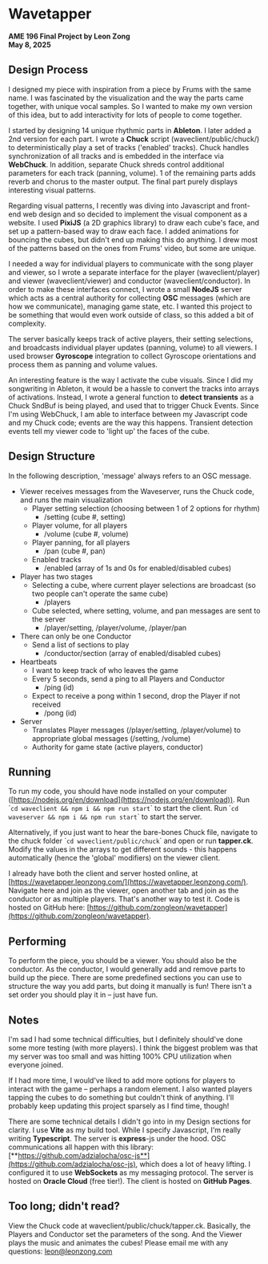 # Wavetapper
**AME 196 Final Project by Leon Zong**  
**May 8, 2025**

## Design Process
I designed my piece with inspiration from a piece by Frums with the same name. I was fascinated by the visualization and the way the parts came together, with unique vocal samples. So I wanted to make my own version of this idea, but to add interactivity for lots of people to come together.

I started by designing 14 unique rhythmic parts in **Ableton**. I later added a 2nd version for each part. I wrote a **Chuck** script (waveclient/public/chuck/) to deterministically play a set of tracks ('enabled' tracks). Chuck handles synchronization of all tracks and is embedded in the interface via **WebChuck**. In addition, separate Chuck shreds control additional parameters for each track (panning, volume). 1 of the remaining parts adds reverb and chorus to the master output. The final part purely displays interesting visual patterns.

Regarding visual patterns, I recently was diving into Javascript and front-end web design and so decided to implement the visual component as a website. I used **PixiJS** (a 2D graphics library) to draw each cube's face, and set up a pattern-based way to draw each face. I added animations for bouncing the cubes, but didn't end up making this do anything. I drew most of the patterns based on the ones from Frums' video, but some are unique.

I needed a way for individual players to communicate with the song player and viewer, so I wrote a separate interface for the player (waveclient/player) and viewer (waveclient/viewer) and conductor (waveclient/conductor). In order to make these interfaces connect, I wrote a small **NodeJS** server which acts as a central authority for collecting **OSC** messages (which are how we communicate), managing game state, etc. I wanted this project to be something that would even work outside of class, so this added a bit of complexity.

The server basically keeps track of active players, their setting selections, and broadcasts individual player updates (panning, volume) to all viewers. I used browser **Gyroscope** integration to collect Gyroscope orientations and process them as panning and volume values.

An interesting feature is the way I activate the cube visuals. Since I did my songwriting in Ableton, it would be a hassle to convert the tracks into arrays of activations. Instead, I wrote a general function to **detect transients** as a Chuck SndBuf is being played, and used that to trigger Chuck Events. Since I'm using WebChuck, I am able to interface between my Javascript code and my Chuck code; events are the way this happens. Transient detection events tell my viewer code to 'light up' the faces of the cube.

## Design Structure
In the following description, 'message' always refers to an OSC message.

- Viewer receives messages from the Waveserver, runs the Chuck code, and runs the main visualization  
  - Player setting selection (choosing between 1 of 2 options for rhythm)  
    - /setting (cube \#, setting)  
  - Player volume, for all players  
    - /volume (cube \#, volume)  
  - Player panning, for all players  
    - /pan (cube \#, pan)  
  - Enabled tracks  
    - /enabled (array of 1s and 0s for enabled/disabled cubes)  
- Player has two stages  
  - Selecting a cube, where current player selections are broadcast (so two people can't operate the same cube)  
    - /players  
  - Cube selected, where setting, volume, and pan messages are sent to the server  
    - /player/setting, /player/volume, /player/pan  
- There can only be one Conductor  
  - Send a list of sections to play  
    - /conductor/section (array of enabled/disabled cubes)  
- Heartbeats  
  - I want to keep track of who leaves the game  
  - Every 5 seconds, send a ping to all Players and Conductor  
    - /ping (id)  
  - Expect to receive a pong within 1 second, drop the Player if not received  
    - /pong (id)  
- Server  
  - Translates Player messages (/player/setting, /player/volume) to appropriate global messages (/setting, /volume)  
  - Authority for game state (active players, conductor)

## Running
To run my code, you should have node installed on your computer ([https://nodejs.org/en/download](https://nodejs.org/en/download)). Run \``cd waveclient && npm i && npm run start`\` to start the client. Run \``cd waveserver && npm i && npm run start`\` to start the server. 

Alternatively, if you just want to hear the bare-bones Chuck file, navigate to the chuck folder \``cd waveclient/public/chuck`\` and open or run **tapper.ck**. Modify the values in the arrays to get different sounds \- this happens automatically (hence the 'global' modifiers) on the viewer client.

I already have both the client and server hosted online, at [https://wavetapper.leonzong.com/](https://wavetapper.leonzong.com/). Navigate here and join as the viewer, open another tab and join as the conductor or as multiple players. That's another way to test it. Code is hosted on GitHub here: [https://github.com/zongleon/wavetapper](https://github.com/zongleon/wavetapper).

## Performing
To perform the piece, you should be a viewer. You should also be the conductor. As the conductor, I would generally add and remove parts to build up the piece. There are some predefined sections you can use to structure the way you add parts, but doing it manually is fun\! There isn't a set order you should play it in – just have fun.

## Notes
I'm sad I had some technical difficulties, but I definitely should've done some more testing (with more players). I think the biggest problem was that my server was too small and was hitting 100% CPU utilization when everyone joined.

If I had more time, I would've liked to add more options for players to interact with the game – perhaps a random element. I also wanted players tapping the cubes to do something but couldn't think of anything. I'll probably keep updating this project sparsely as I find time, though\!

There are some technical details I didn't go into in my Design sections for clarity. I use **Vite** as my build tool. While I specify Javascript, I'm really writing **Typescript**. The server is **express**\-js under the hood. OSC communications all happen with this library: [**https://github.com/adzialocha/osc-js**](https://github.com/adzialocha/osc-js), which does a lot of heavy lifting. I configured it to use **WebSockets** as my messaging protocol. The server is hosted on **Oracle Cloud** (free tier\!). The client is hosted on **GitHub Pages**.

## Too long; didn't read?
View the Chuck code at waveclient/public/chuck/tapper.ck. Basically, the Players and Conductor set the parameters of the song. And the Viewer plays the music and animates the cubes\! Please email me with any questions: [leon@leonzong.com](mailto:leon@leonzong.com) 